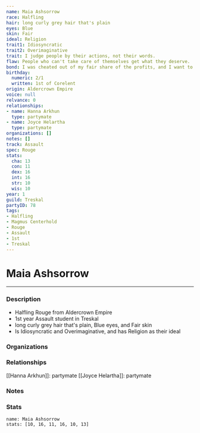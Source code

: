 ```yaml
---
name: Maia Ashsorrow
race: Halfling
hair: long curly grey hair that's plain
eyes: Blue
skin: Fair
ideal: Religion
trait1: Idiosyncratic
trait2: Overimaginative
trait: I judge people by their actions, not their words.
flaw: People who can't take care of themselves get what they deserve.
bond: I was cheated out of my fair share of the profits, and I want to get my due.
birthday:
  numeric: 2/1
  written: 1st of Corelent
origin: Aldercrown Empire
voice: null
relvance: 0
relationships:
- name: Hanna Arkhun
  type: partymate
- name: Joyce Helartha
  type: partymate
organizations: []
notes: []
track: Assault
spec: Rouge
stats:
  cha: 13
  con: 11
  dex: 16
  int: 16
  str: 10
  wis: 10
year: 1
guild: Treskal
partyID: 78
tags:
- Halfling
- Magmus Centerhold
- Rouge
- Assault
- 1st
- Treskal
---
```

# Maia Ashsorrow
---
### Description
- Halfling Rouge from Aldercrown Empire
- 1st year Assault student in Treskal
- long curly grey hair that's plain, Blue eyes, and Fair skin
- Is Idiosyncratic and Overimaginative, and has Religion as their ideal

### Organizations

### Relationships
[[Hanna Arkhun]]: partymate
[[Joyce Helartha]]: partymate

### Notes

### Stats
```statblock
name: Maia Ashsorrow
stats: [10, 16, 11, 16, 10, 13]
```